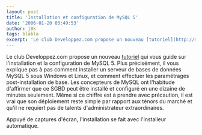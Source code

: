 ```yaml
---
layout: post
title: 'Installation et configuration de MySQL 5'
date: '2006-01-20 03:49:53'
author: j0k
tags: blabla
excerpt: 'Le club Developpez.com propose un nouveau [tutoriel](http://maximilian.developpez.com/mysql/installation_mysql5/) qui vous guide sur l''installation et la configuration de MySQL 5. Plus précisément, il vous explique pas à pas comment installer un serveur de bases de données MySQL 5 sous Windows et Linux, et comment effectuer les paramétrages post-installation de base.       ...'
---
```


Le club Developpez.com propose un nouveau [tutoriel](http://maximilian.developpez.com/mysql/installation_mysql5/) qui vous guide sur l'installation et la configuration de MySQL 5. Plus précisément, il vous explique pas à pas comment installer un serveur de bases de données MySQL 5 sous Windows et Linux, et comment effectuer les paramétrages post-installation de base.
Les concepteurs de MySQL ont l'habitude d'affirmer que ce SGBD peut être installé et configuré en une dizaine de minutes seulement. Même si ce chiffre est à prendre avec précaution, il est vrai que son déploiement reste simple par rapport aux ténors du marché et qu'il ne requiert pas de talents d'administrateur extraordinaires.

Appuyé de captures d'écran, l'installation se fait avec l'installeur automatique.
